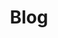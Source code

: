---
title: Blog
linkTitle: Blog
# aliases: "/blogs"
weight: 90000
menu:
  main:
    weight: 60
description: About bRPC blogs.
---